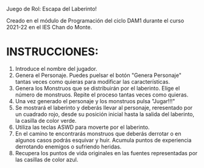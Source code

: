Juego de Rol: Escapa del Laberinto!

Creado en el módulo de Programación del ciclo DAM1 durante el curso 2021-22 en el IES Chan do Monte.

INSTRUCCIONES:
==============
1. Introduce el nombre del jugador.
2. Genera el Personaje. Puedes puelsar el botón "Genera Personaje" tantas veces como quieras para modificar las características.
3. Genera los Monstruos que se distribuirán por el laberinto. Elige el número de monstruos. Repite el proceso tantas veces como quieras.
4. Una vez generado el personaje y los monstruos pulsa "Jugar!!!"
5. Se mostrará el laberinto y deberás llevar al personaje, reresentado por un cuadrado rojo, desde su posición inicial hasta la salida del laberinto, la casilla de color verde.
6. Utiliza las teclas ASWD para moverte por el laberinto.
7. En el camino te encontrarás monstruos que deberás derrotar o en algunos casos podrás esquivar y huir. Acumula puntos de experiencia derrotando enemigos o sufriendo heridas.
8. Recupera los puntos de vida originales en las fuentes representadas por las casillas de color azul.
